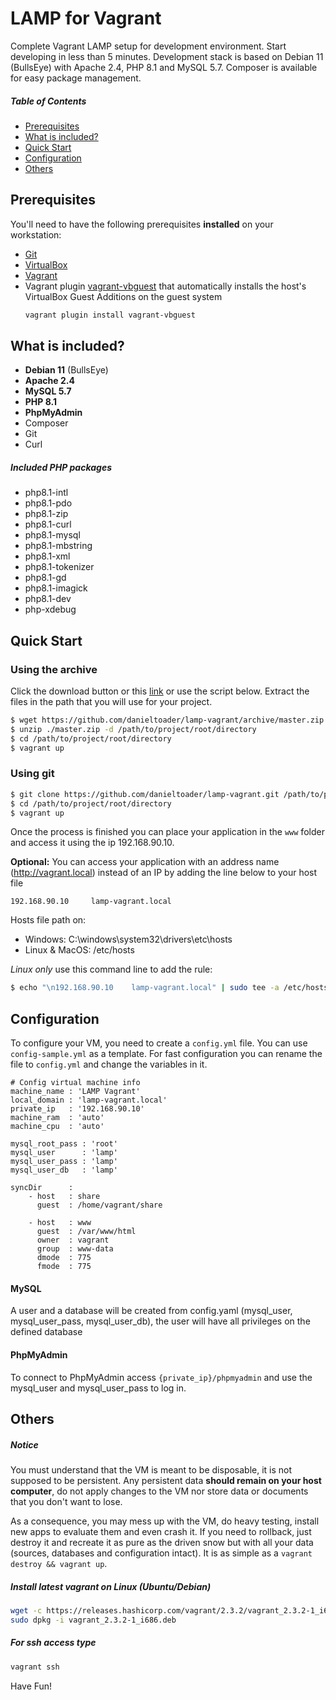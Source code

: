 # LAMP for Vagrant
Complete Vagrant LAMP setup for development environment. Start developing in less than 5 minutes.
Development stack is based on Debian 11 (BullsEye) with Apache 2.4, PHP 8.1 and MySQL 5.7. 
Composer is available for easy package management.

##### Table of Contents  
- [Prerequisites](https://github.com/danieltoader/lamp-vagrant#prerequisites)  
- [What is included?](https://github.com/danieltoader/lamp-vagrant#what-is-included)
- [Quick Start](https://github.com/danieltoader/lamp-vagrant#quick-start)
- [Configuration](https://github.com/danieltoader/lamp-vagrant#fast-configuration)
- [Others](https://github.com/danieltoader/lamp-vagrant#others)

## Prerequisites

You'll need to have the following prerequisites **installed** on your workstation:

 * [Git](http://git-scm.com/)
 * [VirtualBox](https://www.virtualbox.org/)
 * [Vagrant](http://www.vagrantup.com/)
 * Vagrant plugin [vagrant-vbguest](https://github.com/dotless-de/vagrant-vbguest) that automatically installs the host's VirtualBox Guest Additions on the guest system
    ```bash
    vagrant plugin install vagrant-vbguest
    ```

## What is included?
 * **Debian 11** (BullsEye)
 * **Apache 2.4**
 * **MySQL 5.7**
 * **PHP 8.1**
 * **PhpMyAdmin**
 * Composer
 * Git
 * Curl
 
##### Included PHP packages
  * php8.1-intl 
  * php8.1-pdo 
  * php8.1-zip
  * php8.1-curl 
  * php8.1-mysql 
  * php8.1-mbstring 
  * php8.1-xml
  * php8.1-tokenizer 
  * php8.1-gd
  * php8.1-imagick
  * php8.1-dev 
  * php-xdebug

## Quick Start

### Using the archive
Click the download button or this [link](https://github.com/danieltoader/lamp-vagrant/archive/master.zip) or use the script below.
Extract the files in the path that you will use for your project.
```bash
$ wget https://github.com/danieltoader/lamp-vagrant/archive/master.zip
$ unzip ./master.zip -d /path/to/project/root/directory
$ cd /path/to/project/root/directory
$ vagrant up
```

### Using git
```bash
$ git clone https://github.com/danieltoader/lamp-vagrant.git /path/to/project/root/directory
$ cd /path/to/project/root/directory
$ vagrant up
```

Once the process is finished you can place your application in the ```www``` folder and access it using the ip 192.168.90.10.

**Optional:**
You can access your application with an address name (http://vagrant.local) instead of an IP by adding the line below to your host file
```
192.168.90.10     lamp-vagrant.local
```
Hosts file path on:
* Windows: C:\windows\system32\drivers\etc\hosts
* Linux & MacOS: /etc/hosts
 
_Linux only_ use this command line to add the rule:

 ```bash
 $ echo "\n192.168.90.10    lamp-vagrant.local" | sudo tee -a /etc/hosts
 ```

## Configuration

To configure your VM, you need to create a ```config.yml``` file. 
You can use ```config-sample.yml``` as a template. For fast configuration you can rename the file to ```config.yml``` and change the variables in it.

```ỳaml
# Config virtual machine info
machine_name : 'LAMP Vagrant'
local_domain : 'lamp-vagrant.local'
private_ip   : '192.168.90.10'
machine_ram  : 'auto'
machine_cpu  : 'auto'

mysql_root_pass : 'root'
mysql_user      : 'lamp'
mysql_user_pass : 'lamp'
mysql_user_db   : 'lamp'

syncDir      :
    - host   : share
      guest  : /home/vagrant/share
    
    - host   : www
      guest  : /var/www/html
      owner  : vagrant
      group  : www-data
      dmode  : 775
      fmode  : 775
```
#### MySQL
A user and a database will be created from config.yaml (mysql_user, mysql_user_pass, mysql_user_db), the user will have all privileges on the defined database

#### PhpMyAdmin
To connect to PhpMyAdmin access `{private_ip}/phpmyadmin` and use the mysql_user and mysql_user_pass to log in.

## Others
##### Notice
You must understand that the VM is meant to be disposable, it is not supposed to be persistent. Any persistent data **should remain on your host computer**, do not apply changes to the VM nor store data or documents that you don't want to lose. 

As a consequence, you may mess up with the VM, do heavy testing, install new apps to evaluate them and even crash it. If you need to rollback, just destroy it and recreate it as pure as the driven snow but with all your data (sources, databases and configuration intact). It is as simple as a `vagrant destroy && vagrant up`.

##### Install latest vagrant on Linux (Ubuntu/Debian)
```bash
wget -c https://releases.hashicorp.com/vagrant/2.3.2/vagrant_2.3.2-1_i686.deb
sudo dpkg -i vagrant_2.3.2-1_i686.deb
```
##### For ssh access type
```bash
vagrant ssh
```

Have Fun!